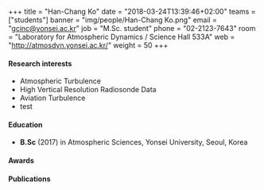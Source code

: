 ﻿+++
title = "Han-Chang Ko"
date = "2018-03-24T13:39:46+02:00"
teams = ["students"]
banner = "img/people/Han-Chang Ko.png"
email = "gcinc@yonsei.ac.kr"
job = "M.Sc. student"
phone = "02-2123-7643"
room = "Laboratory for Atmospheric Dynamics / Science Hall 533A"
web = "http://atmosdyn.yonsei.ac.kr/"
weight = 50
+++

#### Research interests
+ Atmospheric Turbulence
+ High Vertical Resolution Radiosonde Data
+ Aviation Turbulence
+ test

#### Education
 + **B.Sc** (2017) in Atmospheric Sciences, Yonsei University, Seoul, Korea

#### Awards

#### Publications
